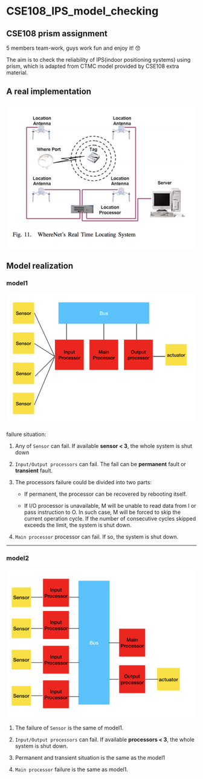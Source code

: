 # CSE108_IPS_model_checking

## CSE108 prism assignment

5 members team-work, guys work fun and enjoy it! 😙

The aim is to check the reliability of IPS(indoor positioning systems) using prism, which is adapted from CTMC model provided by CSE108 extra material.

## A real implementation
![](./Pan/real_implementation.png)


## Model realization

### model1

![](./Pan/model1.png)

failure situation:

1. Any of `Sensor` can fail.  If available **sensor < 3**, the whole system is shut down

2. `Input/Output processors` can fail.  The fail can be **permanent** fault or **transient** fault.

3. The processors failure could be divided into two parts:

    - If permanent, the processor can be recovered by rebooting itself.  

    - If I/O processor is unavailable, M will be unable to read data from I or pass instruction to O.  In such case, M will be forced to skip the current operation cycle.  If the number of consecutive cycles skipped exceeds the limit, the system is shut down.

4. `Main processor` processor can fail. If so, the system is shut down.

-----

### model2

![](./Pan/model2.png)


1. The failure of `Sensor` is the same of model1.

2. `Input/Output processors` can fail. If available **processors < 3**, the whole system is shut down.

3. Permanent and transient situation is the same as the model1

4. `Main processor` failure is the same as model1.
